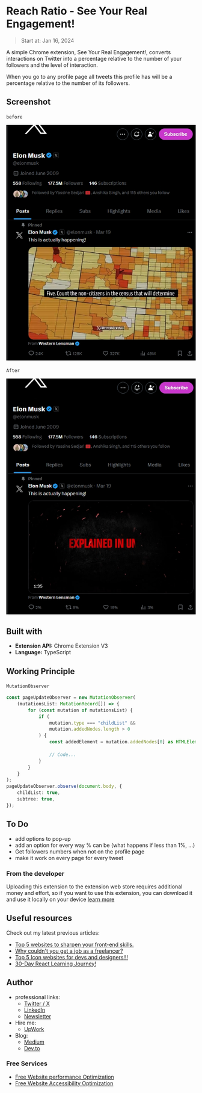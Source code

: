 # Reach Ratio - See Your Real Engagement!
> Start at:  Jan 16, 2024

A simple Chrome extension, See Your Real Engagement!, converts interactions on Twitter into a percentage relative to the number of your followers and the level of interaction.

When you go to any profile page all tweets this profile has will be a percentage relative to the number of its followers.

## Screenshot

`before`

![before](./before.jpeg)

`After`

![After](./after.jpeg)

## Built with

-   **Extension API:** Chrome Extension V3
-   **Language:** TypeScript

## Working Principle

`MutationObserver`

```ts
const pageUpdateObserver = new MutationObserver(
    (mutationsList: MutationRecord[]) => {
        for (const mutation of mutationsList) {
            if (
                mutation.type === "childList" &&
                mutation.addedNodes.length > 0
            ) {
                const addedElement = mutation.addedNodes[0] as HTMLElement;

                // Code...
            }
        }
    }
);
pageUpdateObserver.observe(document.body, {
    childList: true,
    subtree: true,
});
```

## To Do

-   add options to pop-up
-   add an option for every way % can be (what happens if less than 1%, ...)
-   Get followers numbers when not on the profile page
-   make it work on every page for every tweet

### From the developer

Uploading this extension to the extension web store requires additional money and effort, so if you want to use this extension, you can download it and use it locally on your device [learn more](https://bashvlas.com/blog/install-chrome-extension-in-developer-mode)

## Useful resources

Check out my latest previous articles:

-   [Top 5 websites to sharpen your front-end skills.](https://dev.to/ymhaah/top-5-websites-to-sharpen-your-front-end-skills-3ao0)
-   [Why couldn't you get a job as a freelancer?](https://dev.to/ymhaah/why-couldnt-you-get-a-job-as-a-freelancer-1jm8)
-   [Top 5 Icon websites for devs and designers!!!](https://dev.to/ymhaah/top-5-icon-websites-for-devs-and-designers-53mh)
-   [30-Day React Learning Journey!](https://dev.to/ymhaah/series/20473)

## Author

-   professional links:
    -   [Twitter / X](https://twitter.com/hafanwy)
    -   [LinkedIn](https://www.linkedin.com/in/youssef-hafnawy/)
    -   [Newsletter](https://hefnawystudio.substack.com/?utm_source=navbar&utm_medium=web&r=31jf6o)
-   Hire me:
    -   [UpWork](https://www.upwork.com/freelancers/~01acd8e5370e5646aa)
-   Blog:
    -   [Medium](https://medium.com/@ymhaah250)
    -   [Dev.to](https://dev.to/ymhaah)

### Free Services

-   [Free Website performance Optimization](https://tally.so/r/nPzKaB)
-   [Free Website Accessibility Optimization](https://tally.so/r/3lr2bp)
